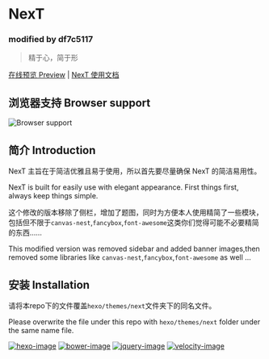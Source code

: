 # NexT 
### modified by df7c5117

> 精于心，简于形

<a href="https://df7c5117.github.io" target="_blank">在线预览 Preview</a> | <a href="http://theme-next.iissnan.com" target="_blank">NexT 使用文档</a> 

## 浏览器支持 Browser support

![Browser support](http://iissnan.com/nexus/next/browser-support.png)

## 简介 Introduction

NexT 主旨在于简洁优雅且易于使用，所以首先要尽量确保 NexT 的简洁易用性。

NexT is built for easily use with elegant appearance. First things first, always keep things simple.

这个修改的版本移除了侧栏，增加了题图，同时为方便本人使用精简了一些模块，包括但不限于`canvas-nest`,`fancybox`,`font-awesome`这类你们觉得可能不必要精简的东西……

This modified version was removed sidebar and added banner images,then removed some libraries like `canvas-nest`,`fancybox`,`font-awesome` as well …

## 安装 Installation 

请将本repo下的文件覆盖`hexo/themes/next`文件夹下的同名文件。

Please overwrite the file under this repo with `hexo/themes/next` folder under the same name file.

[![hexo-image]][hexo-url]
[![bower-image]][bower-url]
[![jquery-image]][jquery-url]
[![velocity-image]][velocity-url]

[hexo-image]: http://img.shields.io/badge/Hexo-2.4+-2BAF2B.svg?style=flat-square
[hexo-url]: http://hexo.io
[bower-image]: http://img.shields.io/badge/Bower-*-2BAF2B.svg?style=flat-square
[bower-url]: http://bower.io
[jquery-image]: https://img.shields.io/badge/jquery-2.1-2BAF2B.svg?style=flat-square
[jquery-url]: http://jquery.com/
[velocity-image]: https://img.shields.io/badge/Velocity-1.2-2BAF2B.svg?style=flat-square
[velocity-url]: http://julian.com/research/velocity/
